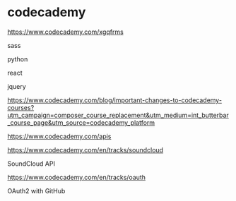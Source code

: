 # codecademy  




https://www.codecademy.com/xgqfrms

sass


python


react


jquery

https://www.codecademy.com/blog/important-changes-to-codecademy-courses?utm_campaign=composer_course_replacement&utm_medium=int_butterbar_course_page&utm_source=codecademy_platform




https://www.codecademy.com/apis


https://www.codecademy.com/en/tracks/soundcloud

SoundCloud API


https://www.codecademy.com/en/tracks/oauth

OAuth2 with GitHub










